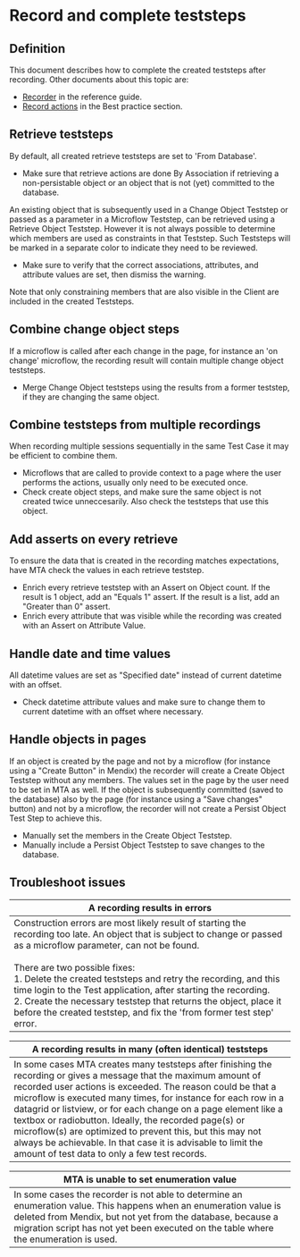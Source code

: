 # Record and complete teststeps

## Definition

This document describes how to complete the created teststeps after recording.
Other documents about this topic are:
- [Recorder](../../generated-test) in the reference guide.
- [Record actions](../bestpractice/record-actions) in the Best practice section.

## Retrieve teststeps

By default, all created retrieve teststeps are set to 'From Database'.

- Make sure that retrieve actions are done By Association if retrieving a non-persistable object or an object that is not (yet) committed to the database.

An existing object that is subsequently used in a Change Object Teststep or passed as a parameter in a Microflow Teststep, can be retrieved using a Retrieve Object Teststep. However it is not always possible to determine which members are used as constraints in that Teststep. Such Teststeps will be marked in a separate color to indicate they need to be reviewed. 

- Make sure to verify that the correct associations, attributes, and attribute values are set, then dismiss the warning.

Note that only constraining members that are also visible in the Client are included in the created Teststeps.

## Combine change object steps

If a microflow is called after each change in the page, for instance an 'on change' microflow, the recording result will contain multiple change object teststeps.

- Merge Change Object teststeps using the results from a former teststep, if they are changing the same object.

## Combine teststeps from multiple recordings

When recording multiple sessions sequentially in the same Test Case it may be efficient to combine them. 

- Microflows that are called to provide context to a page where the user performs the actions, usually only need to be executed once.
- Check create object steps, and make sure the same object is not created twice unneccesarily. Also check the teststeps that use this object.

## Add asserts on every retrieve

To ensure the data that is created in the recording matches expectations, have MTA check the values in each retrieve teststep.

- Enrich every retrieve teststep with an Assert on Object count. If the result is 1 object, add an "Equals 1" assert. If the result is a list, add an "Greater than 0" assert.
- Enrich every attribute that was visible while the recording was created with an Assert on Attribute Value. 

## Handle date and time values

All datetime values are set as "Specified date" instead of current datetime with an offset.
- Check datetime attribute values and make sure to change them to current datetime with an offset where necessary. 

## Handle objects in pages

If an object is created by the page and not by a microflow (for instance using a "Create Button" in Mendix) the recorder will create a Create Object Teststep without any members. The values set in the page by the user need to be set in MTA as well. If the object is subsequently committed (saved to the database) also by the page (for instance using a "Save changes" button) and not by a microflow, the recorder will not create a Persist Object Test Step to achieve this. 
- Manually set the members in the Create Object Teststep.
- Manually include a Persist Object Teststep to save changes to the database.


## Troubleshoot issues

| A recording results in errors                                                                                                                                                                                                                                                                                                                                                                                                                                                                                 |
| ------------------------------------------------------------------------------------------------------------------------------------------------------------------------------------------------------------------------------------------------------------------------------------------------------------------------------------------------------------------------------------------------------------------------------------------------------------------------------------------------------------- |
| Construction errors are most likely result of starting the recording too late. An object that is subject to change or passed as a microflow parameter, can not be found. <br/><br/> There are two possible fixes: <br/> 1. Delete the created teststeps and retry the recording, and this time login to the Test application, after starting the recording. <br/>  2. Create the necessary teststep that returns the object, place it before the created teststep, and fix the 'from former test step' error. |


| A recording results in many (often identical) teststeps                                                                                                                                                                                                                                                                                                                                                                                                                                                                                                     |
| ----------------------------------------------------------------------------------------------------------------------------------------------------------------------------------------------------------------------------------------------------------------------------------------------------------------------------------------------------------------------------------------------------------------------------------------------------------------------------------------------------------------------------------------------------------- |
| In some cases MTA creates many teststeps after finishing the recording or gives a message that the maximum amount of recorded user actions is exceeded. The reason could be that a microflow is executed many times, for instance for each row in a datagrid or listview, or for each change on a page element like a textbox or radiobutton. Ideally, the recorded page(s) or microflow(s) are optimized to prevent this, but this may not always be achievable. In that case it is advisable to limit the amount of test data to only a few test records. |


| MTA is unable to set enumeration value                                                                                                                                                                                                                                   |
| ------------------------------------------------------------------------------------------------------------------------------------------------------------------------------------------------------------------------------------------------------------------------ |
| In some cases the recorder is not able to determine an enumeration value. This happens when an enumeration value is deleted from Mendix, but not yet from the database, because a migration script has not yet been executed on the table where the enumeration is used. |